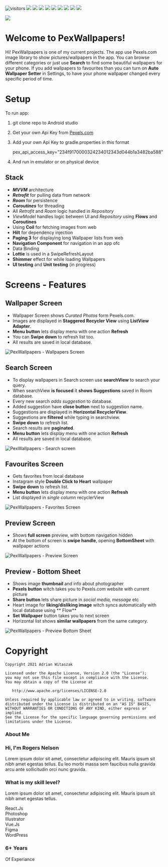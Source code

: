 ![visitors](https://visitor-badge.laobi.icu/badge?page_id=adrianwitaszak)
![](https://img.shields.io/github/stars/adrianwitaszak/pexwallpapers)
![](https://img.shields.io/github/forks/adrianwitaszak/pexwallpapers)
![](https://img.shields.io/github/watchers/adrianwitaszak/pexwallpapers)
![](https://img.shields.io/github/commit-activity/m/adrianwitaszak/pexwallpapers)
![](https://img.shields.io/github/last-commit/adrianwitaszak/pexwallpapers)
![](https://img.shields.io/github/repo-size/adrianwitaszak/pexwallpapers)
![](https://img.shields.io/tokei/lines/github/adrianwitaszak/pexwallpapers)
![](https://img.shields.io/github/languages/count/adrianwitaszak/pexwallpapers)
![](https://img.shields.io/github/languages/top/adrianwitaszak/pexwallpapers)

![](https://github.com/adimanwit/PexWallpapers/raw/master/screenshots/pexWalls_blog_banner.png)

# Welcome to PexWallpapers!

Hi! PexWallpapers is one of my current projects. The app use Pexels.com image library to show
pictures/wallpapers in the app. You can browse different categories or just use **Search** to find
some beautiful wallpapers for your phone. If you add wallpapers to favourites than you can turn
on **Auto Wallpaper Setter** in Settings, to have your phone wallpaper changed every specific period
of time.

# Setup

To run app:

1. git clone repo to Android studio
2. Get your own Api Key from [Pexels.com](https://www.pexels.com/api/)
3. Add your own Api Key to gradle.properties in this format

   pex_api_access_key="234f9170000324234012343d044b1a3482ba588"

4. And run in emulator or on physical device

## Stack

- ***MVVM*** architecture
- ***Retrofit*** for pulling data from network
- ***Room*** for persistence
- ***Coroutines*** for threading
- All *Retrofit* and *Room* logic handled in *Repository*
- *ViewModel* handles logic between UI and *Repository* using **Flows** and **Coroutines**
- Using ****Coil**** for fetching images from web
- **Hilt** for dependency injection
- **Paging 3** for displaying long Wallpaper lists from web
- **Navigation Component**  for navigation in an app ofc
- Data Binding
- **Lottie** is used in a SwipeRefreshLayout
- **Shimmer** effect for while loading Wallpapers
- **UI testing** and **Unit testing** (in progress)

# Screens - Features

## Wallpaper Screen

- Wallpaper Screen shows *Curated Photos* form Pexels.com.
- Images are displayed in **Staggered Recycler View** using **ListView Adapter**.
- **Menu button** lets display menu with one action **Refresh**
- You can **Swipe down** to refresh list too.
- All results are saved in local database.

![PexWallpapers - Wallpapers Screen](https://github.com/adimanwit/PexWallpapers/raw/master/screenshots/wallpapers_screen.png)

## Search Screen

- To display wallpapers in Search screen use **searchView** to search your query.
- When searchView **is focused** it **shows Suggestions** saved in Room database.
- Every new search *adds suggestion* to database.
- Added suggestion have **close button** next to suggestion name.
- Suggestions are displayed in **Horizontal RecyclerView**.
- Suggestions are **filtered** while typing in searchview.
- **Swipe down** to refresh list.
- Search results are **paginated**.
- **Menu button** lets display menu with one action **Refresh**
- All results are saved in local database.

![PexWallpapers - Search screen](https://github.com/adimanwit/PexWallpapers/raw/master/screenshots/search_screen.png)

## Favourites Screen

- Gets favorites from local database
- Instagram style **Double Click to Heart** wallpaper
- **Swipe down** to refresh list.
- **Menu button** lets display menu with one action **Refresh**
- List displayed in *single column* recyclerView

![PexWallpapers - Favorites Screen](https://github.com/adimanwit/PexWallpapers/raw/master/screenshots/favorites_screen.png)

## Preview Screen

- Shows **full screen** preview, with bottom navigation hidden
- At the bottom of screen is **swipe handle**, opening **BottomSheet** with wallpaper actions

![PexWallpapers - Preview Screen](https://github.com/adimanwit/PexWallpapers/raw/master/screenshots/preview_screen.png)

## Preview - Bottom Sheet

- Shows image **thumbnail** and info about photographer
- **Pexels button** witch takes you to Pexels.com website with current picture
- **Share button** lets share picture in *social media, message* etc
- Heart image for **liking/disliking image** witch syncs automatically with local database using **
  Flow**
- **Set Wallpaper** button takes you to next screen
- Horizontal list shows **similar wallpapers** from the same category.

![PexWallpapers - Preview Bottom Sheet](https://github.com/adimanwit/PexWallpapers/blob/master/screenshots/preview_bottom_sheet_screen.png)

# Copyright

```
Copyright 2021 Adrian Witaszak

Licensed under the Apache License, Version 2.0 (the "License");
you may not use this file except in compliance with the License.
You may obtain a copy of the License at

   http://www.apache.org/licenses/LICENSE-2.0

Unless required by applicable law or agreed to in writing, software
distributed under the License is distributed on an "AS IS" BASIS,
WITHOUT WARRANTIES OR CONDITIONS OF ANY KIND, either express or implied.
See the License for the specific language governing permissions and
limitations under the License.
```

<div class="edina_tm_about" id="about">
			<div class="container">
				<div class="about_title">
					<h3>About Me</h3>
				</div>
				<div class="content">
					<div class="leftpart wow fadeInLeft" data-wow-duration="1s">
						<div class="info">
							<h3>Hi, I'm <span>Rogers Nelson</span></h3>
							<p>Lorem ipsum dolor sit amet, consectetur adipiscing elit. Mauris ipsum sit nibh amet egestas tellus. Eu leo morbi massa sem faucibus nulla gravida arcu ante sollicitudin orci nunc gravida.</p>
						</div>
						<div class="my_skills">
							<h3 class="title">What is my skill level?</h3>
							<p class="desc">Lorem ipsum dolor sit amet, consectetur adipiscing elit. Mauris ipsum sit nibh amet egestas tellus.</p>
							<div class="wrapper">
								<div class="left">
									<div class="dodo_progress">
										<div class="progress_inner" data-value="95">
											<span class="label">React.Js</span>
											<div class="background"><div class="bar"><div class="bar_in"></div></div></div>
										</div>
										<div class="progress_inner" data-value="80" >
											<span class="label">Photoshop</span>
											<div class="background"><div class="bar"><div class="bar_in"></div></div></div>
										</div>
										<div class="progress_inner" data-value="90">
											<span class="label">Illustrator</span>
											<div class="background"><div class="bar"><div class="bar_in"></div></div></div>
										</div>
									</div>
								</div>
								<div class="right">
									<div class="dodo_progress">
										<div class="progress_inner" data-value="95">
											<span class="label">Vue.Js</span>
											<div class="background"><div class="bar"><div class="bar_in"></div></div></div>
										</div>
										<div class="progress_inner" data-value="80" >
											<span class="label">Figma</span>
											<div class="background"><div class="bar"><div class="bar_in"></div></div></div>
										</div>
										<div class="progress_inner" data-value="90">
											<span class="label">WordPress</span>
											<div class="background"><div class="bar"><div class="bar_in"></div></div></div>
										</div>
									</div>
								</div>
							</div>
						</div>
					</div>
					<div class="rightpart wow fadeInLeft" data-wow-duration="1s" data-wow-delay="0.2s">
						<div class="image">
							<img src="img/thumbs/26-35.jpg" alt="" />
							<div class="main" data-img-url="img/about/2.jpg"></div>
							<div class="experience" data-wow-duration="1.2s">
								<div class="info">
									<h3>6+ Years</h3>
									<span>Of Experiance</span>
								</div>
							</div>
						</div>
					</div>
				</div>
			</div>
		</div>
